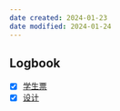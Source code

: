 ```yaml
---
date created: 2024-01-23
date modified: 2024-01-24
---
```



## Logbook
- [x] [学生票](things:///show?id=BS63rWXUcg6Xe4awL2mYYW)
- [x] [设计](things:///show?id=FMVV5AfGRbBGaioHbkKScF)
